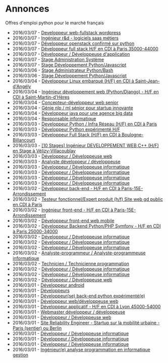 # Annonces

Offres d'emploi python pour le marché français

* 2016/03/07 - [Developpeur web-fullstack wordpress](http://pyjobs.fr/job/1402/developpeur-web-fullstack-wordpress "Developpeur web-fullstack wordpress")
* 2016/03/07 - [Ingénieur r&d - logiciels saas métiers](http://pyjobs.fr/job/1401/ingenieur-r-d-logiciels-saas-metiers "Ingénieur r&d - logiciels saas métiers")
* 2016/03/07 - [Développeur openstack confirmé sur python](http://pyjobs.fr/job/1400/developpeur-openstack-confirme-sur-python "Développeur openstack confirmé sur python")
* 2016/03/07 - [Développeur full stack H/F en CDI à Paris 35000-44000](http://pyjobs.fr/job/1397/developpeur-full-stack-h-f-en-cdi-a-paris-35000-44000 "Développeur full stack H/F en CDI à Paris 35000-44000")
* 2016/03/07 - [Développeur / Développeuse d'application](http://pyjobs.fr/job/1403/developpeur-developpeuse-dapplication "Développeur / Développeuse d'application")
* 2016/03/07 - [Stage Administration Système](http://pyjobs.fr/job/1398/stage-administration-systeme "Stage Administration Système")
* 2016/03/07 - [Stage Développement Python/Javascript](http://pyjobs.fr/job/1399/stage-developpement-python-javascript "Stage Développement Python/Javascript")
* 2016/03/06 - [Stage Administrateur Python/Bash](http://pyjobs.fr/job/1394/stage-administrateur-python-bash "Stage Administrateur Python/Bash")
* 2016/03/06 - [Stage Développement Python/Javascript](http://pyjobs.fr/job/1395/stage-developpement-python-javascript "Stage Développement Python/Javascript")
* 2016/03/04 - [Développeur Linux embarqué (H/F) en CDI à Saint-Jean-d'Angély](http://pyjobs.fr/job/1388/developpeur-linux-embarque-h-f-en-cdi-a-saint-jean-dangely "Développeur Linux embarqué (H/F) en CDI à Saint-Jean-d'Angély")
* 2016/03/04 - [Ingénieur développement web (Python/Django) - H/F en CDI à Saint-Martin-d'Hères](http://pyjobs.fr/job/1387/ingenieur-developpement-web-python-django-h-f-en-cdi-a-saint-martin-dheres "Ingénieur développement web (Python/Django) - H/F en CDI à Saint-Martin-d'Hères")
* 2016/03/04 - [Concepteur-développeur web senior](http://pyjobs.fr/job/1383/concepteur-developpeur-web-senior "Concepteur-développeur web senior")
* 2016/03/04 - [Génie nlp / ml sénior pour startup innovante](http://pyjobs.fr/job/1386/genie-nlp-ml-senior-pour-startup-innovante "Génie nlp / ml sénior pour startup innovante")
* 2016/03/04 - [Développeur java pour une agence big data](http://pyjobs.fr/job/1385/developpeur-java-pour-une-agence-big-data "Développeur java pour une agence big data")
* 2016/03/04 - [Responsable informatique](http://pyjobs.fr/job/1384/responsable-informatique "Responsable informatique")
* 2016/03/03 - [Developpeur Python / Infra Réseau (H/F) en CDI à Paris](http://pyjobs.fr/job/1381/developpeur-python-infra-reseau-h-f-en-cdi-a-paris "Developpeur Python / Infra Réseau (H/F) en CDI à Paris")
* 2016/03/03 - [Développeur Python expérimenté H/F](http://pyjobs.fr/job/1379/developpeur-python-experimente-h-f "Développeur Python expérimenté H/F")
* 2016/03/03 - [Développeur Full Stack (H/F) en CDI à Boulogne-Billancourt](http://pyjobs.fr/job/1377/developpeur-full-stack-h-f-en-cdi-a-boulogne-billancourt "Développeur Full Stack (H/F) en CDI à Boulogne-Billancourt")
* 2016/03/03 - [[10 Stages] Ingénieur DEVELOPPEMENT WEB C++ (H/F) en Stage à Vélizy-Villacoublay](http://pyjobs.fr/job/1378/10-stages-ingenieur-developpement-web-c-h-f-en-stage-a-velizy-villacoublay "[10 Stages] Ingénieur DEVELOPPEMENT WEB C++ (H/F) en Stage à Vélizy-Villacoublay")
* 2016/03/03 - [Développeur / Développeuse web](http://pyjobs.fr/job/1396/developpeur-developpeuse-web "Développeur / Développeuse web")
* 2016/03/03 - [Analyste développeur / développeuse](http://pyjobs.fr/job/1390/analyste-developpeur-developpeuse "Analyste développeur / développeuse")
* 2016/03/03 - [Développeur / Développeuse informatique](http://pyjobs.fr/job/1392/developpeur-developpeuse-informatique "Développeur / Développeuse informatique")
* 2016/03/03 - [Développeur / Développeuse informatique](http://pyjobs.fr/job/1389/developpeur-developpeuse-informatique "Développeur / Développeuse informatique")
* 2016/03/03 - [Développeur / Développeuse informatique](http://pyjobs.fr/job/1376/developpeur-developpeuse-informatique "Développeur / Développeuse informatique")
* 2016/03/03 - [Développeur / Développeuse informatique](http://pyjobs.fr/job/1391/developpeur-developpeuse-informatique "Développeur / Développeuse informatique")
* 2016/03/02 - [Développeur back-end - H/F en CDI à Paris-15E-Arrondissement](http://pyjobs.fr/job/1370/developpeur-back-end-h-f-en-cdi-a-paris-15e-arrondissement "Développeur back-end - H/F en CDI à Paris-15E-Arrondissement")
* 2016/03/02 - [Testeur fonctionnel/Expert produit (h/f) Site web gd public en CDI à Paris](http://pyjobs.fr/job/1371/testeur-fonctionnel-expert-produit-h-f-site-web-gd-public-en-cdi-a-paris "Testeur fonctionnel/Expert produit (h/f) Site web gd public en CDI à Paris")
* 2016/03/02 - [Ingénieur front-end - H/F en CDI à Paris-15E-Arrondissement](http://pyjobs.fr/job/1369/ingenieur-front-end-h-f-en-cdi-a-paris-15e-arrondissement "Ingénieur front-end - H/F en CDI à Paris-15E-Arrondissement")
* 2016/03/02 - [Développeur front-end web mobile](http://pyjobs.fr/job/1364/developpeur-front-end-web-mobile "Développeur front-end web mobile")
* 2016/03/02 - [Développeur Backend Python/PHP Symfony - H/F en CDI à Paris 25000-34000](http://pyjobs.fr/job/1361/developpeur-backend-python-php-symfony-h-f-en-cdi-a-paris-25000-34000 "Développeur Backend Python/PHP Symfony - H/F en CDI à Paris 25000-34000")
* 2016/03/02 - [Développeur / Développeuse informatique](http://pyjobs.fr/job/1373/developpeur-developpeuse-informatique "Développeur / Développeuse informatique")
* 2016/03/02 - [Développeur / Développeuse informatique](http://pyjobs.fr/job/1374/developpeur-developpeuse-informatique "Développeur / Développeuse informatique")
* 2016/03/02 - [Développeur / Développeuse informatique](http://pyjobs.fr/job/1393/developpeur-developpeuse-informatique "Développeur / Développeuse informatique")
* 2016/03/02 - [Analyste-programmeur / Analyste-programmeuse informatique](http://pyjobs.fr/job/1375/analyste-programmeur-analyste-programmeuse-informatique "Analyste-programmeur / Analyste-programmeuse informatique")
* 2016/03/02 - [Technicien / Technicienne programmation](http://pyjobs.fr/job/1372/technicien-technicienne-programmation "Technicien / Technicienne programmation")
* 2016/03/02 - [Développeur / Développeuse informatique](http://pyjobs.fr/job/1363/developpeur-developpeuse-informatique "Développeur / Développeuse informatique")
* 2016/03/02 - [Développeur / Développeuse informatique](http://pyjobs.fr/job/1368/developpeur-developpeuse-informatique "Développeur / Développeuse informatique")
* 2016/03/02 - [Développeur / Développeuse web](http://pyjobs.fr/job/1382/developpeur-developpeuse-web "Développeur / Développeuse web")
* 2016/03/01 - [Développeur android](http://pyjobs.fr/job/1354/developpeur-android "Développeur android")
* 2016/03/01 - [Développeurs](http://pyjobs.fr/job/1350/developpeurs "Développeurs")
* 2016/03/01 - [Développeur(se) back-end python expérimenté(e)](http://pyjobs.fr/job/1352/developpeur-se-back-end-python-experimente-e "Développeur(se) back-end python expérimenté(e)")
* 2016/03/01 - [Développeur web/développeuse web](http://pyjobs.fr/job/1351/developpeur-web-developpeuse-web "Développeur web/développeuse web")
* 2016/03/01 - [Développeur applicatif - H/F en CDI à Lyon 45000-54000](http://pyjobs.fr/job/1353/developpeur-applicatif-h-f-en-cdi-a-lyon-45000-54000 "Développeur applicatif - H/F en CDI à Lyon 45000-54000")
* 2016/03/01 - [Webmaster développeur / développeuse](http://pyjobs.fr/job/1356/webmaster-developpeur-developpeuse "Webmaster développeur / développeuse")
* 2016/03/01 - [Développeur / Développeuse web](http://pyjobs.fr/job/1366/developpeur-developpeuse-web "Développeur / Développeuse web")
* 2016/03/01 - [Site Reliability Engineer - Startup sur la mobilité urbaine - Paris (sentier) ou Berlin](http://pyjobs.fr/job/1357/site-reliability-engineer-startup-sur-la-mobilite-urbaine-paris-sentier-ou-berlin "Site Reliability Engineer - Startup sur la mobilité urbaine - Paris (sentier) ou Berlin")
* 2016/03/01 - [Développeur / Développeuse informatique](http://pyjobs.fr/job/1358/developpeur-developpeuse-informatique "Développeur / Développeuse informatique")
* 2016/03/01 - [Développeur / Développeuse informatique](http://pyjobs.fr/job/1380/developpeur-developpeuse-informatique "Développeur / Développeuse informatique")
* 2016/03/01 - [Développeur / Développeuse informatique](http://pyjobs.fr/job/1360/developpeur-developpeuse-informatique "Développeur / Développeuse informatique")
* 2016/03/01 - [Ingénieur(e) analyse programmation en informatique gestion](http://pyjobs.fr/job/1365/ingenieur-e-analyse-programmation-en-informatique-gestion "Ingénieur(e) analyse programmation en informatique gestion")

